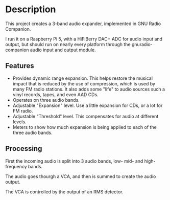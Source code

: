 <h1>Description</h1>
<p>This project creates a 3-band audio expander, implemented in GNU Radio Companion.</p>
<p>I run it on a Raspberry Pi 5, with a HiFiBerry DAC+ ADC for audio input and output, but should run on nearly every platform through the gnuradio-companion audio input and output module.</p>
<h2>Features</h2>
<ul>
  <li>Provides dynamic range expansion. This helps restore the musical impact that is reduced by the use of compression, which is used by many FM radio stations. It also adds some "life" to audio sources such a vinyl records, tapes, and even AAD CDs.</li>
  <li>Operates on three audio bands.
  <li>Adjustable "Expansion" level. Use a little expansion for CDs, or a lot for FM radio.</li>
  <li>Adjustable "Threshold" level. This compensates for audio at different levels.</li>
  <li>Meters to show how much expansion is being applied to each of the three audio bands.</li>
</ul>
<h2>Processing</h2>
<p>First the incoming audio is split into 3 audio bands, low- mid- and high-frequency bands.</p>
<p>The audio goes thourgh a VCA, and then is summed to create the audio output.</p>
<p>The VCA is controlled by the output of an RMS detector.</p>
